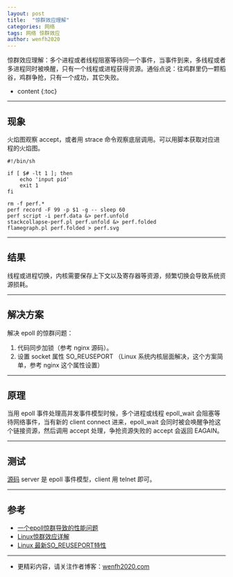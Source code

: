 ```yaml
---
layout: post
title:  "惊群效应理解"
categories: 网络
tags: 网络 惊群效应
author: wenfh2020
---
```


惊群效应理解：多个进程或者线程阻塞等待同一个事件，当事件到来，多线程或者多进程同时被唤醒，只有一个线程或进程获得资源。通俗点说：往鸡群里仍一颗稻谷，鸡群争抢，只有一个成功，其它失败。



* content
{:toc}

---

## 现象

火焰图观察 accept，或者用 strace 命令观察底层调用。可以用脚本获取对应进程的火焰图。

```shell
#!/bin/sh

if [ $# -lt 1 ]; then
    echo 'input pid'
    exit 1
fi

rm -f perf.*
perf record -F 99 -p $1 -g -- sleep 60
perf script -i perf.data &> perf.unfold
stackcollapse-perf.pl perf.unfold &> perf.folded
flamegraph.pl perf.folded > perf.svg
```

---

## 结果

线程或进程切换，内核需要保存上下文以及寄存器等资源，频繁切换会导致系统资源损耗。

---

## 解决方案

解决 epoll 的惊群问题：

1. 代码同步加锁（参考 nginx 源码）。
2. 设置 socket 属性 SO_REUSEPORT （Linux 系统内核层面解决，这个方案简单，参考 nginx 这个属性设置）

---

## 原理

当用 epoll 事件处理高并发事件模型时候，多个进程或线程 epoll_wait 会阻塞等待网络事件，当有新的 client connect 进来，epoll_wait 会同时被会唤醒争抢这个链接资源，然后调用 accept 处理，争抢资源失败的 accept 会返回 EAGAIN。

---

## 测试

[源码](https://github.com/wenfh2020/c_test/blob/master/network/thundering_herd/main.cpp) server 是 epoll 事件模型，client 用 telnet 即可。

---

## 参考

* [一个epoll惊群导致的性能问题](https://www.ichenfu.com/2017/05/03/proxy-epoll-thundering-herd/)
* [Linux惊群效应详解](https://blog.csdn.net/lyztyycode/article/details/78648798)
* [Linux 最新SO_REUSEPORT特性](https://www.cnblogs.com/Anker/p/7076537.html)

---

* 更精彩内容，请关注作者博客：[wenfh2020.com](https://wenfh2020.com/)
